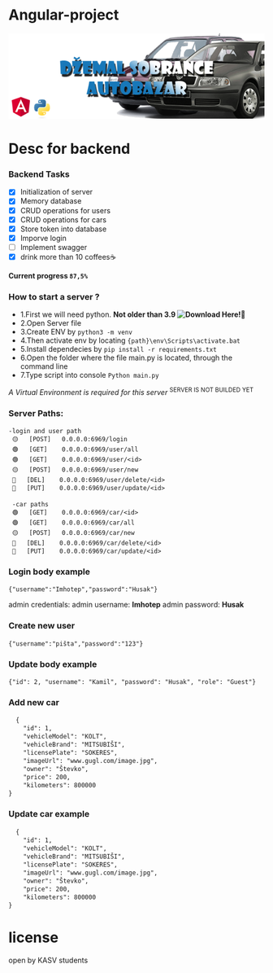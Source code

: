 
# Angular-project

<p align="center">
  <img src="https://github.com/KuboKovac/Angular-project/blob/main/server/resource/Logo-Github.png">
</p>

# Desc for backend

### Backend Tasks
- [x] Initialization of server
- [x] Memory database
- [x] CRUD operations for users
- [x] CRUD operations for cars
- [x] Store token into database
- [x] Imporve login
- [ ] Implement swagger
- [x] drink more than 10 coffees☕

**Current progress `87,5%`**

### How to start a server ?
- 1.First we will need python. **Not older than 3.9 ![Download Here!🐍](https://www.python.org/downloads/release/python-3915/)**
- 2.Open Server file
- 3.Create ENV by ```python3 -m venv```
- 4.Then activate env by locating ```{path}\env\Scripts\activate.bat```
- 5.Install dependecies by ```pip install -r requirements.txt```
- 6.Open the folder where the file main.py is located, through the command line
- 7.Type script into console ```Python main.py```

*A Virtual Environment is required for this server*
      <sup>SERVER IS NOT BUILDED YET</sup>

   
### Server Paths:
   ```
   -login and user path
    🟡   [POST]   0.0.0.0:6969/login
    🟢   [GET]    0.0.0.0:6969/user/all
    🟢   [GET]    0.0.0.0:6969/user/<id>
    🟡   [POST]   0.0.0.0:6969/user/new
    🔴   [DEL]    0.0.0.0:6969/user/delete/<id>
    🔵   [PUT]    0.0.0.0:6969/user/update/<id>
    
    -car paths
    🟢   [GET]    0.0.0.0:6969/car/<id>
    🟢   [GET]    0.0.0.0:6969/car/all
    🟡   [POST]   0.0.0.0:6969/car/new
    🔴   [DEL]    0.0.0.0:6969/car/delete/<id>
    🔵   [PUT]    0.0.0.0:6969/car/update/<id>
   ```
### Login body example
   ```
   {"username":"Imhotep","password":"Husak"}
   ```
   admin credentials: 
   admin username: **Imhotep**
   admin password: **Husak**

### Create new user
    {"username":"pišta","password":"123"}

### Update body example
   
    {"id": 2, "username": "Kamil", "password": "Husak", "role": "Guest"}

### Add new car
```
  {
    "id": 1,
    "vehicleModel": "KOLT",
    "vehicleBrand": "MITSUBIŠI",
    "licensePlate": "SOKERES",
    "imageUrl": "www.gugl.com/image.jpg",
    "owner": "Števko",
    "price": 200,
    "kilometers": 800000
}
```

### Update car example

```
  {
    "id": 1,
    "vehicleModel": "KOLT",
    "vehicleBrand": "MITSUBIŠI",
    "licensePlate": "SOKERES",
    "imageUrl": "www.gugl.com/image.jpg",
    "owner": "Števko",
    "price": 200,
    "kilometers": 800000
}
```
# license
open by KASV students
